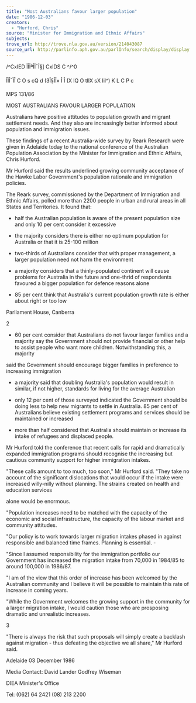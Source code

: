 ```yaml
---
title: "Most Australians favour larger population"
date: "1986-12-03"
creators:
  - "Hurford, Chris"
source: "Minister for Immigration and Ethnic Affairs"
subjects:
trove_url: http://trove.nla.gov.au/version/214043087
source_url: http://parlinfo.aph.gov.au/parlInfo/search/display/display.w3p;query=Id%3A%22media/pressrel/HPR04000400%22
---
```


 /^CxIED ÎÎÎªÎÎ¯Î§] CxlDS C ^/^0

 ÎÏÎ¯ÏÎ C O s cQ d  (3Î§ÎÎ» Î Î  (X lQ O tllX sX Iil^) K L C P c

 MPS 131/86

 MOST AUSTRALIANS FAVOUR LARGER POPULATION

 Australians have positive attitudes to population growth and   migrant settlement needs. And they also are increasingly   better informed about population and immigration issues.

 These findings of a recent Australia-wide survey by Reark   Research were given in Adelaide today to the national   conference of the Australian Population Association by the   Minister for Immigration and Ethnic Affairs, Chris Hurford.

 Mr Hurford said the results underlined growing community   acceptance of the Hawke Labor Government's population rationale   and immigration policies.

 The Reark survey, commissioned by the Department of Immigration   and Ethnic Affairs, polled more than 2200 people in urban and   rural areas in all States and Territories. It found that:

 - half the Australian population is aware of the present   population size and only 10 per cent consider it   excessive

 - the majority considers there is either no optimum   population for Australia or that it is 25-100 million

 - two-thirds of Australians consider that with proper   management, a larger population need not harm the   environment

 - a majority considers that a thinly-populated continent   will cause problems for Australia in the future and   one-thrid of respondents favoured a bigger population   for defence reasons alone

 - 85 per cent think that Australia's current population   growth rate is either about right or too low

 Parliament House, Canberra

 2

 - 60 per cent consider that Australians do not favour  larger families and a majority say the Government should  not provide financial or other help to assist people who  want more children. Notwithstanding this, a majority 

 said the Government should encourage bigger families in  preference to increasing immigration

 - a majority said that doubling Australia's population  would result in similar, if not higher, standards for  living for the average Australian

 - only 12 per cent of those surveyed indicated the  Government should be doing less to help new migrants to  settle in Australia. 85 per cent of Australians believe  existing settlement programs and services should be  maintained or increased

 - more than half considered that Australia should maintain  or increase its intake of refugees and displaced people.

 Mr Hurford told the conference that recent calls for rapid and  dramatically expanded immigration programs should recognise the  increasing but cautious community support for higher  immigration intakes.

 "These calls amount to too much, too soon," Mr Hurford said.  "They take no account of the significant dislocations that  would occur if the intake were increased willy-nilly without  planning. The strains created on health and education services 

 alone would be enormous.

 "Population increases need to be matched with the capacity of  the economic and social infrastructure, the capacity of the  labour market and community attitudes.

 "Our policy is to work towards larger migration intakes phased  in against responsible and balanced time frames.  Planning is  essential.  -

 "Since I assumed responsibility for the immigration portfolio  our Government has increased the migration intake from 70,000  in 1984/85 to around 100,000 in 1986/87.

 "I am of the view that this order of increase has been welcomed  by the Australian community and I believe it will be possible  to maintain this rate of increase in coming years.

 "While the Government welcomes the growing support in the  community for a larger migration intake, I would caution those  who are prosposing dramatic and unrealistic increases.

 3

 "There is always the risk that such proposals will simply  create a backlash against migration - thus defeating the  objective we all share," Mr Hurford said.

 Adelaide 03 December 1986

 Media Contact: David Lander Godfrey Wiseman

 DIEA Minister's Office

 Tel: (062) 64 2421 (08) 213 2200

